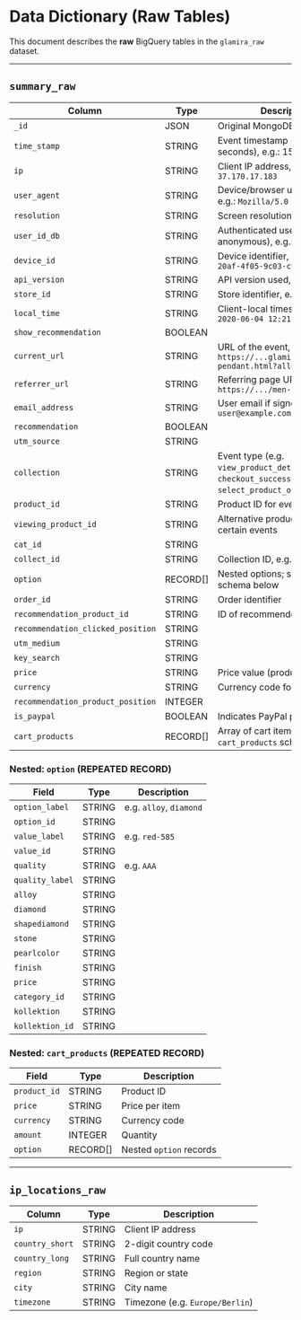 # Data Dictionary (Raw Tables)

This document describes the **raw** BigQuery tables in the `glamira_raw` dataset.

---

## `summary_raw`

| Column                     | Type     | Description                                                                                  |
|--------------------------- |--------- |--------------------------------------------------------------------------------------------- |
| `_id`                      | JSON     | Original MongoDB document ID                                                                 |
| `time_stamp`               | STRING   | Event timestamp (epoch seconds), e.g.: 1597266092                                           |
| `ip`                       | STRING   | Client IP address, e.g.: `37.170.17.183`                                                    |
| `user_agent`               | STRING   | Device/browser user agent, e.g.: `Mozilla/5.0 (...)`                                        |
| `resolution`               | STRING   | Screen resolution, e.g.: `375x667`                                                           |
| `user_id_db`               | STRING   | Authenticated user ID (blank if anonymous), e.g.: `502567`                                  |
| `device_id`                | STRING   | Device identifier, e.g.: `beb2cacb-20af-4f05-9c03-c98e54a1b71a`                             |
| `api_version`              | STRING   | API version used, e.g.: `1.0`                                                                |
| `store_id`                 | STRING   | Store identifier, e.g.: `12`                                                                 |
| `local_time`               | STRING   | Client-local timestamp, e.g.: `2020-06-04 12:21:27`                                         |
| `show_recommendation`      | BOOLEAN  |                                                                                            |
| `current_url`              | STRING   | URL of the event, e.g.: `https://...glamira-pendant.html?alloy=yellow-375`                   |
| `referrer_url`             | STRING   | Referring page URL, e.g.: `https://.../men-s-necklaces/`                                     |
| `email_address`            | STRING   | User email if signed in, e.g.: `user@example.com`                                           |
| `recommendation`           | BOOLEAN  |                                                                                            |
| `utm_source`               | STRING   |                                                                                            |
| `collection`               | STRING   | Event type (e.g. `view_product_detail`, `checkout_success`, `select_product_option_quality`) |
| `product_id`               | STRING   | Product ID for event, e.g.: `85796`                                                          |
| `viewing_product_id`       | STRING   | Alternative product ID for certain events                                                   |
| `cat_id`                   | STRING   |                                                                                            |
| `collect_id`               | STRING   | Collection ID, e.g.: `159`                                                                   |
| `option`                   | RECORD[] | Nested options; see `option` schema below                                                   |
| `order_id`                 | STRING   | Order identifier                                                                            |
| `recommendation_product_id`| STRING   | ID of recommended product                                                                    |
| `recommendation_clicked_position` | STRING |                                                                                   |
| `utm_medium`               | STRING   |                                                                                            |
| `key_search`               | STRING   |                                                                                            |
| `price`                    | STRING   | Price value (product or order)                                                             |
| `currency`                 | STRING   | Currency code for `price`                                                                  |
| `recommendation_product_position` | INTEGER |                                                                              |
| `is_paypal`                | BOOLEAN  | Indicates PayPal payment                                                                   |
| `cart_products`            | RECORD[] | Array of cart items; see `cart_products` schema below                                       |

### Nested: `option` (REPEATED RECORD)
| Field           | Type   | Description                        |
|---------------- |------- |----------------------------------- |
| `option_label`  | STRING | e.g. `alloy`, `diamond`           |
| `option_id`     | STRING |                                    |
| `value_label`   | STRING | e.g. `red-585`                    |
| `value_id`      | STRING |                                    |
| `quality`       | STRING | e.g. `AAA`                        |
| `quality_label` | STRING |                                    |
| `alloy`         | STRING |                                    |
| `diamond`       | STRING |                                    |
| `shapediamond`  | STRING |                                    |
| `stone`         | STRING |                                    |
| `pearlcolor`    | STRING |                                    |
| `finish`        | STRING |                                    |
| `price`         | STRING |                                    |
| `category_id`   | STRING |                                    |
| `kollektion`    | STRING |                                    |
| `kollektion_id` | STRING |                                    |

### Nested: `cart_products` (REPEATED RECORD)
| Field       | Type     | Description                  |
|------------ |--------- |----------------------------- |
| `product_id`| STRING   | Product ID                   |
| `price`     | STRING   | Price per item               |
| `currency`  | STRING   | Currency code                |
| `amount`    | INTEGER  | Quantity                     |
| `option`    | RECORD[] | Nested `option` records      |

---

## `ip_locations_raw`

| Column          | Type   | Description                                             |
|---------------- |------- |-------------------------------------------------------- |
| `ip`            | STRING | Client IP address                                       |
| `country_short` | STRING | 2-digit country code                         |
| `country_long`  | STRING | Full country name                                       |
| `region`        | STRING | Region or state                                        |
| `city`          | STRING | City name                                              |
| `timezone`      | STRING | Timezone (e.g. `Europe/Berlin`)                         |

